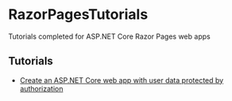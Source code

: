 # RazorPagesTutorials
Tutorials completed for ASP.NET Core Razor Pages web apps

## Tutorials
- [Create an ASP.NET Core web app with user data protected by authorization](https://learn.microsoft.com/en-us/aspnet/core/security/authorization/secure-data?view=aspnetcore-9.0)
